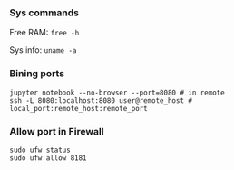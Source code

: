 ### Sys commands

Free RAM: ```free -h```

Sys info: ```uname -a```


### Bining ports
```
jupyter notebook --no-browser --port=8080 # in remote
ssh -L 8080:localhost:8080 user@remote_host # local_port:remote_host:remote_port
```

### Allow port in Firewall
```
sudo ufw status
sudo ufw allow 8181
```
